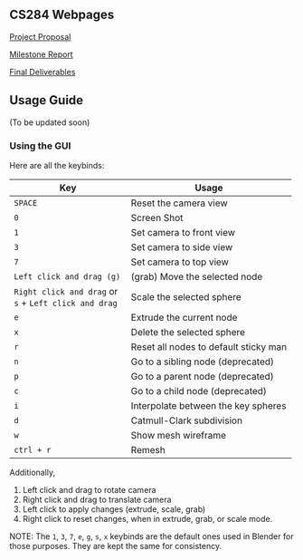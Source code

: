 ## CS284 Webpages

[Project Proposal](proposal.md)

[Milestone Report](report.md)

[Final Deliverables](final.md)

## Usage Guide
(To be updated soon)

### Using the GUI
Here are all the keybinds:

| Key | Usage  |
| --- | ---- | 
| `SPACE` | Reset the camera view  |
| `0` | Screen Shot|
| `1` | Set camera to front view |
| `3` | Set camera to side view |
| `7` | Set camera to top view |
| `Left click and drag (g)` | (grab) Move the selected node |
| `Right click and drag` or <br /> `s` + `Left click and drag ` | Scale the selected sphere |
| `e` |  Extrude the current node |
| `x` |  Delete the selected sphere |
| `r` | Reset all nodes to default sticky man 
| `n` |  Go to a sibling node (deprecated)|
| `p` |  Go to a parent node (deprecated)|
| `c` |  Go to a child node (deprecated)|
| `i` | Interpolate between the key spheres |
| `d` | Catmull-Clark subdivision |
| `w` | Show mesh wireframe |
| `ctrl + r` | Remesh |

Additionally, 
1. Left click and drag to rotate camera
2. Right click and drag to translate camera
3. Left click to apply changes (extrude, scale, grab)
4. Right click to reset changes, when in extrude, grab, or scale mode.

NOTE: The `1`, `3`, `7`, `e`, `g`, `s`, `x` keybinds are the default ones used in Blender for those purposes. They are kept the same for consistency.   